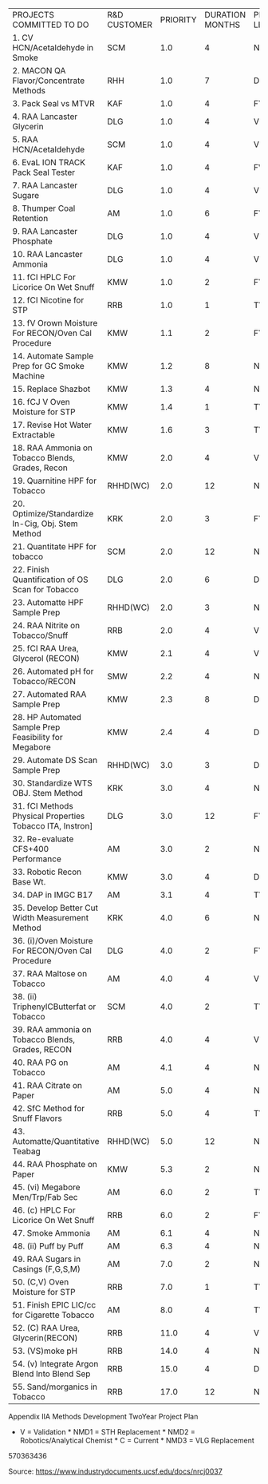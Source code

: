 <table><tr><td>PROJECTS COMMITTED TO DO</td><td>R&amp;D CUSTOMER</td><td>PRIORITY</td><td>DURATION MONTHS</td><td>PROJECT LEADER</td></tr><tr><td>1. CV HCN/Acetaldehyde in Smoke</td><td>SCM</td><td>1.0</td><td>4</td><td>NMD2</td></tr><tr><td>2. MACON QA Flavor/Concentrate Methods</td><td>RHH</td><td>1.0</td><td>7</td><td>DCH,TVB</td></tr><tr><td>3. Pack Seal vs MTVR</td><td>KAF</td><td>1.0</td><td>4</td><td>FY</td></tr><tr><td>4. RAA Lancaster Glycerin</td><td>DLG</td><td>1.0</td><td>4</td><td>VLG</td></tr><tr><td>5. RAA HCN/Acetaldehyde</td><td>SCM</td><td>1.0</td><td>4</td><td>VLG</td></tr><tr><td>6. EvaL ION TRACK Pack Seal Tester</td><td>KAF</td><td>1.0</td><td>4</td><td>FV</td></tr><tr><td>7. RAA Lancaster Sugare</td><td>DLG</td><td>1.0</td><td>4</td><td>VLG</td></tr><tr><td>8. Thumper Coal Retention</td><td>AM</td><td>1.0</td><td>6</td><td>FY</td></tr><tr><td>9. RAA Lancaster Phosphate</td><td>DLG</td><td>1.0</td><td>4</td><td>VLG</td></tr><tr><td>10. RAA Lancaster Ammonia</td><td>DLG</td><td>1.0</td><td>4</td><td>VLG</td></tr><tr><td>11. fCI HPLC For Licorice On Wet Snuff</td><td>KMW</td><td>1.0</td><td>2</td><td>FY</td></tr><tr><td>12. fCI Nicotine for STP</td><td>RRB</td><td>1.0</td><td>1</td><td>TVB</td></tr><tr><td>13. fV Orown Moisture For RECON/Oven Cal Procedure</td><td>KMW</td><td>1.1</td><td>2</td><td>FY</td></tr><tr><td>14. Automate Sample Prep for GC Smoke Machine</td><td>KMW</td><td>1.2</td><td>8</td><td>NMD2</td></tr><tr><td>15. Replace Shazbot</td><td>KMW</td><td>1.3</td><td>4</td><td>NMD2</td></tr><tr><td>16. fCJ V Oven Moisture for STP</td><td>KMW</td><td>1.4</td><td>1</td><td>TVB</td></tr><tr><td>17. Revise Hot Water Extractable</td><td>KMW</td><td>1.6</td><td>3</td><td>TVB</td></tr><tr><td>18. RAA Ammonia on Tobacco Blends, Grades, Recon</td><td>KMW</td><td>2.0</td><td>4</td><td>VLG</td></tr><tr><td>19. Quarnitine HPF for Tobacco</td><td>RHHD(WC)</td><td>2.0</td><td>12</td><td>NMD1</td></tr><tr><td>20. Optimize/Standardize In-Cig, Obj. Stem Method</td><td>KRK</td><td>2.0</td><td>3</td><td>FY</td></tr><tr><td>21. Quantitate HPF for tobacco</td><td>SCM</td><td>2.0</td><td>12</td><td>NMD1</td></tr><tr><td>22. Finish Quantification of OS Scan for Tobacco</td><td>DLG</td><td>2.0</td><td>6</td><td>DCH</td></tr><tr><td>23. Automatte HPF Sample Prep</td><td>RHHD(WC)</td><td>2.0</td><td>3</td><td>NMD2</td></tr><tr><td>24. RAA Nitrite on Tobacco/Snuff</td><td>RRB</td><td>2.0</td><td>4</td><td>VLG</td></tr><tr><td>25. fCI RAA Urea, Glycerol (RECON)</td><td>KMW</td><td>2.1</td><td>4</td><td>VLG</td></tr><tr><td>26. Automated pH for Tobacco/RECON</td><td>SMW</td><td>2.2</td><td>4</td><td>NMD2</td></tr><tr><td>27. Automated RAA Sample Prep</td><td>KMW</td><td>2.3</td><td>8</td><td>DCH</td></tr><tr><td>28. HP Automated Sample Prep Feasibility for Megabore</td><td>KMW</td><td>2.4</td><td>4</td><td>DCH</td></tr><tr><td>29. Automate DS Scan Sample Prep</td><td>RHHD(WC)</td><td>3.0</td><td>3</td><td>DCH</td></tr><tr><td>30. Standardize WTS OBJ. Stem Method</td><td>KRK</td><td>3.0</td><td>4</td><td>NMD2</td></tr><tr><td>31. fCI Methods Physical Properties Tobacco ITA, Instron]</td><td>DLG</td><td>3.0</td><td>12</td><td>FY</td></tr><tr><td>32. Re-evaluate CFS+400 Performance</td><td>AM</td><td>3.0</td><td>2</td><td>NMD1</td></tr><tr><td>33. Robotic Recon Base Wt.</td><td>KMW</td><td>3.0</td><td>4</td><td>DCH</td></tr><tr><td>34. DAP in IMGC B17</td><td>AM</td><td>3.1</td><td>4</td><td>TVB</td></tr><tr><td>35. Develop Better Cut Width Measurement Method</td><td>KRK</td><td>4.0</td><td>6</td><td>NMD2</td></tr><tr><td>36. (i)/Oven Moisture For RECON/Oven Cal Procedure</td><td>DLG</td><td>4.0</td><td>2</td><td>FY</td></tr><tr><td>37. RAA Maltose on Tobacco</td><td>AM</td><td>4.0</td><td>4</td><td>VLG</td></tr><tr><td>38. (ii) TriphenylCButterfat or Tobacco</td><td>SCM</td><td>4.0</td><td>2</td><td>TVB</td></tr><tr><td>39. RAA ammonia on Tobacco Blends, Grades, RECON</td><td>RRB</td><td>4.0</td><td>4</td><td>VLG</td></tr><tr><td>40. RAA PG on Tobacco</td><td>AM</td><td>4.1</td><td>4</td><td>NMD3</td></tr><tr><td>41. RAA Citrate on Paper</td><td>AM</td><td>5.0</td><td>4</td><td>NMD3</td></tr><tr><td>42. SfC Method for Snuff Flavors</td><td>RRB</td><td>5.0</td><td>4</td><td>TVB</td></tr><tr><td>43. Automatte/Quantitative Teabag</td><td>RHHD(WC)</td><td>5.0</td><td>12</td><td>NMD1</td></tr><tr><td>44. RAA Phosphate on Paper</td><td>KMW</td><td>5.3</td><td>2</td><td>NMD3</td></tr><tr><td>45. (vi) Megabore Men/Trp/Fab Sec</td><td>AM</td><td>6.0</td><td>2</td><td>TVB</td></tr><tr><td>46. (c) HPLC For Licorice On Wet Snuff</td><td>RRB</td><td>6.0</td><td>2</td><td>FY</td></tr><tr><td>47. Smoke Ammonia</td><td>AM</td><td>6.1</td><td>4</td><td>NMD1</td></tr><tr><td>48. (ii) Puff by Puff</td><td>AM</td><td>6.3</td><td>4</td><td>NMD1</td></tr><tr><td>49. RAA Sugars in Casings (F,G,S,M)</td><td>AM</td><td>7.0</td><td>2</td><td>NMD3</td></tr><tr><td>50. (C,V) Oven Moisture for STP</td><td>RRB</td><td>7.0</td><td>1</td><td>TVB</td></tr><tr><td>51. Finish EPIC LIC/cc for Cigarette Tobacco</td><td>AM</td><td>8.0</td><td>4</td><td>TVB</td></tr><tr><td>52. (C) RAA Urea, Glycerin(RECON)</td><td>RRB</td><td>11.0</td><td>4</td><td>VLG</td></tr><tr><td>53. (VS)moke pH</td><td>RRB</td><td>14.0</td><td>4</td><td>NMD1</td></tr><tr><td>54. (v) Integrate Argon Blend Into Blend Sep</td><td>RRB</td><td>15.0</td><td>4</td><td>DCH</td></tr><tr><td>55. Sand/morganics in Tobacco</td><td>RRB</td><td>17.0</td><td>12</td><td>NMD2</td></tr></table>

Appendix IIA Methods Development Two­Year Project Plan

* V = Validation * NMD1 = STH Replacement * NMD2 = Robotics/Analytical Chemist * C = Current * NMD3 = VLG Replacement

570363436

Source: https://www.industrydocuments.ucsf.edu/docs/nrcj0037


